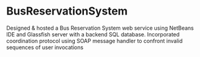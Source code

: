 # BusReservationSystem
Designed &amp; hosted a Bus Reservation System web service using NetBeans IDE and Glassfish server with a backend SQL database. Incorporated coordination protocol using SOAP message handler to confront invalid sequences of user invocations
